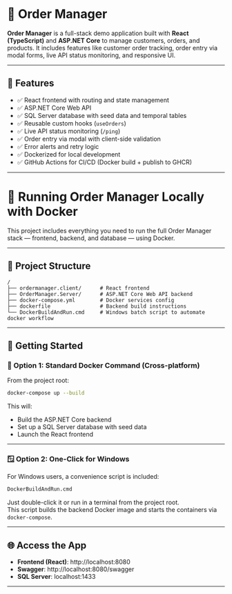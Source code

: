 # 🧾 Order Manager

**Order Manager** is a full-stack demo application built with **React (TypeScript)** and **ASP.NET Core** to manage customers, orders, and products. 
It includes features like customer order tracking, order entry via modal forms, live API status monitoring, and responsive UI.

---

## 🚀 Features

- ✅ React frontend with routing and state management
- ✅ ASP.NET Core Web API
- ✅ SQL Server database with seed data and temporal tables
- ✅ Reusable custom hooks (`useOrders`)
- ✅ Live API status monitoring (`/ping`)
- ✅ Order entry via modal with client-side validation
- ✅ Error alerts and retry logic
- ✅ Dockerized for local development
- ✅ GitHub Actions for CI/CD (Docker build + publish to GHCR)

---

# 🐳 Running Order Manager Locally with Docker

This project includes everything you need to run the full Order Manager stack — frontend, backend, and database — using Docker.

---

## 📁 Project Structure

```
/
├── ordermanager.client/      # React frontend
├── OrderManager.Server/      # ASP.NET Core Web API backend
├── docker-compose.yml        # Docker services config
├── dockerfile                # Backend build instructions
└── DockerBuildAndRun.cmd     # Windows batch script to automate docker workflow
```

---

## 🚀 Getting Started

### 🔁 Option 1: Standard Docker Command (Cross-platform)
From the project root:

```bash
docker-compose up --build
```

This will:
- Build the ASP.NET Core backend
- Set up a SQL Server database with seed data
- Launch the React frontend

---

### 🪟 Option 2: One-Click for Windows

For Windows users, a convenience script is included:

```cmd
DockerBuildAndRun.cmd
```

Just double-click it or run in a terminal from the project root.  
This script builds the backend Docker image and starts the containers via `docker-compose`.

---

## 🌐 Access the App

- **Frontend (React)**: http://localhost:8080
- **Swagger**: http://localhost:8080/swagger
- **SQL Server**: localhost:1433

---


